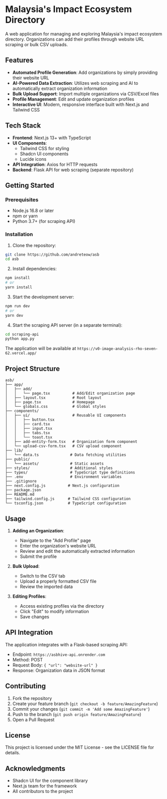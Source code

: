 # Malaysia's Impact Ecosystem Directory

A web application for managing and exploring Malaysia's impact ecosystem directory. Organizations can add their profiles through website URL scraping or bulk CSV uploads.

## Features

- **Automated Profile Generation**: Add organizations by simply providing their website URL
- **AI-Powered Data Extraction**: Utilizes web scraping and AI to automatically extract organization information
- **Bulk Upload Support**: Import multiple organizations via CSV/Excel files
- **Profile Management**: Edit and update organization profiles
- **Interactive UI**: Modern, responsive interface built with Next.js and Tailwind CSS

## Tech Stack

- **Frontend**: Next.js 13+ with TypeScript
- **UI Components**: 
  - Tailwind CSS for styling
  - Shadcn UI components
  - Lucide icons
- **API Integration**: Axios for HTTP requests
- **Backend**: Flask API for web scraping (separate repository)

## Getting Started

### Prerequisites

- Node.js 16.8 or later
- npm or yarn
- Python 3.7+ (for scraping API)

### Installation

1. Clone the repository:
```bash
git clone https://github.com/andreteow/asb
cd asb
```

2. Install dependencies:
```bash
npm install
# or
yarn install
```

3. Start the development server:
```bash
npm run dev
# or
yarn dev
```

4. Start the scraping API server (in a separate terminal):
```bash
cd scraping-api
python app.py
```

The application will be available at `https://v0-image-analysis-rho-seven-62.vercel.app/`

## Project Structure

```
asb/
├── app/
│   ├── add/
│   │   └── page.tsx          # Add/Edit organization page
│   ├── layout.tsx            # Root layout
│   ├── page.tsx              # Homepage
│   └── globals.css           # Global styles
├── components/
│   ├── ui/                   # Reusable UI components
│   │   ├── button.tsx
│   │   ├── card.tsx
│   │   ├── input.tsx
│   │   ├── tabs.tsx
│   │   └── toast.tsx
│   ├── add-entity-form.tsx   # Organization form component
│   └── upload-csv-form.tsx   # CSV upload component
├── lib/
│   └── data.ts              # Data fetching utilities
├── public/
│   └── assets/              # Static assets
├── styles/                  # Additional styles
├── types/                   # TypeScript type definitions
├── .env                     # Environment variables
├── .gitignore
├── next.config.js          # Next.js configuration
├── package.json
├── README.md
├── tailwind.config.js      # Tailwind CSS configuration
└── tsconfig.json           # TypeScript configuration
```

## Usage

1. **Adding an Organization**:
   - Navigate to the "Add Profile" page
   - Enter the organization's website URL
   - Review and edit the automatically extracted information
   - Submit the profile

2. **Bulk Upload**:
   - Switch to the CSV tab
   - Upload a properly formatted CSV file
   - Review the imported data

3. **Editing Profiles**:
   - Access existing profiles via the directory
   - Click "Edit" to modify information
   - Save changes

## API Integration

The application integrates with a Flask-based scraping API:

- Endpoint: `https://asbhive-api.onrender.com`
- Method: POST
- Request Body: `{ "url": "website-url" }`
- Response: Organization data in JSON format

## Contributing

1. Fork the repository
2. Create your feature branch (`git checkout -b feature/AmazingFeature`)
3. Commit your changes (`git commit -m 'Add some AmazingFeature'`)
4. Push to the branch (`git push origin feature/AmazingFeature`)
5. Open a Pull Request

## License

This project is licensed under the MIT License - see the LICENSE file for details.

## Acknowledgments

- Shadcn UI for the component library
- Next.js team for the framework
- All contributors to the project